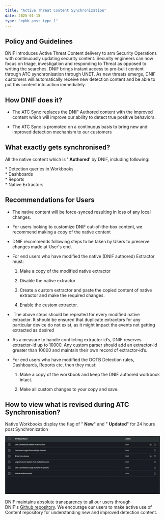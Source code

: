```yaml
---
title: "Active Threat Content Synchronization"
date: 2025-01-15
type: "epkb_post_type_1"
---
```


## **Policy and Guidelines**  
  

DNIF introduces Active Threat Content delivery to arm Security Operations with continuously updating security content. Security engineers can now focus on triage, investigation and responding to Threat as opposed to writing the searches. DNIF brings instant access to pre-built content through ATC synchronisation through UNET. As new threats emerge, DNIF customers will automatically receive new detection content and be able to put this content into action immediately.

## **How DNIF does it?**  
  

- The ATC Sync replaces the DNIF Authored content with the improved content which will improve our ability to detect true positive behaviors.

- The ATC Sync is promoted on a continuous basis to bring new and improved detection mechanism to our customers

## **What exactly gets synchronised?**  
  

All the native content which is ' **Authored**' by DNIF, including following:

\* Detection queries in Workbooks  
\* Dashboards  
\* Reports  
\* Native Extractors

## **Recommendations for Users**  
  

- The native content will be force-synced resulting in loss of any local changes.

- For users looking to customize DNIF out-of-the-box content, we recommend making a copy of the native content

- DNIF recommends following steps to be taken by Users to preserve changes made at User's end.

- For end users who have modified the native (DNIF authored) Extractor must:
    1. Make a copy of the modified native extractor
    
    3. Disable the native extractor
    
    5. Create a custom extractor and paste the copied content of native extractor and make the required changes.
    
    7. Enable the custom extractor.

-  The above steps should be repeated for every modified native extractor. It should be ensured that duplicate extractors for any particular device do not exist, as it might impact the events not getting extracted as desired

- As a measure to handle conflicting extractor id’s, DNIF reserves extractor-id up to 10000. Any custom parser should add an extractor-id greater than 10000 and maintain their own record of extractor-id’s.

- For end users who have modified the OOTB Detection rules, Dashboards, Reports etc, then they must:
    1. Make a copy of the workbook and keep the DNIF authored workbook intact.
    
    3. Make all custom changes to your copy and save.

## **How to view what is revised during ATC Synchronisation?**

  
Native Workbooks display the flag of " **New**" and " **Updated**" for 24 hours post Synchronization

![](./images-Active%20Threat%20Content%20Synchronization/Active-Threat-Content-Synchronization-1.webp)

  
DNIF maintains absolute transparency to all our users through DNIF's [Github repository](https://github.com/dnif/content). We encourage our users to make active use of Content repository for understanding new and improved detection content.
